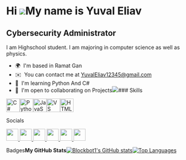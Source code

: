 Hi ![](https://user-images.githubusercontent.com/18350557/176309783-0785949b-9127-417c-8b55-ab5a4333674e.gif)My name is Yuval Eliav
===================================================================================================================================

Cybersecurity Administrator
---------------------------

I am Highschool student. I am majoring in computer science as well as physics.

*   🌍  I'm based in Ramat Gan
*   ✉️  You can contact me at [YuvalEliav12345@gmail.com](mailto:YuvalEliav12345@gmail.com)
*   🧠  I'm learning Python And C#
*   🤝  I'm open to collaborating on Projects<a href="https://www.github.com/Blockbot1" target="_blank" rel="noreferrer"><img
         src="https://img.shields.io/github/followers/Blockbot1?logo=github&style=for-the-badge&color=0891b2&labelColor=1c1917" /></a>### Skills 
<p align="left">
<a href="https://docs.microsoft.com/en-us/dotnet/csharp/" target="_blank" rel="noreferrer"><img src="https://raw.githubusercontent.com/danielcranney/readme-generator/main/public/icons/skills/csharp-colored.svg" width="36" height="36" alt="C#" /></a><a href="https://www.python.org/" target="_blank" rel="noreferrer"><img src="https://raw.githubusercontent.com/danielcranney/readme-generator/main/public/icons/skills/python-colored.svg" width="36" height="36" alt="Python" /></a><a href="https://developer.mozilla.org/en-US/docs/Web/JavaScript" target="_blank" rel="noreferrer"><img src="https://raw.githubusercontent.com/danielcranney/readme-generator/main/public/icons/skills/javascript-colored.svg" width="36" height="36" alt="JavaScript" /></a><a href="https://code.visualstudio.com/" target="_blank" rel="noreferrer"><img src="https://raw.githubusercontent.com/danielcranney/readme-generator/main/public/icons/skills/visualstudiocode.svg" width="36" height="36" alt="VS Code" /></a><a href="https://developer.mozilla.org/en-US/docs/Glossary/HTML5" target="_blank" rel="noreferrer"><img src="https://raw.githubusercontent.com/danielcranney/readme-generator/main/public/icons/skills/html5-colored.svg" width="36" height="36" alt="HTML5" /></a>
  </p>
  
  Socials
         
         
  <p align="left">
  <a href="https://www.codepen.io/Yuval-Eliav" target="_blank" rel="noreferrer">
  <picture>
  <source media="(prefers-color-scheme: dark)" srcset="https://raw.githubusercontent.com/danielcranney/readme-generator/main/public/icons/socials/codepen-dark.svg" />
  <source media="(prefers-color-scheme: light)" srcset="https://raw.githubusercontent.com/danielcranney/readme-generator/main/public/icons/socials/codepen.svg" />
  <img src="https://raw.githubusercontent.com/danielcranney/readme-generator/main/public/icons/socials/codepen.svg" width="32" height="32" />
  </picture>
  </a>
    <a href="https://discord.com/users/blockbot_1" target="_blank" rel="noreferrer">
  <picture>
  <source media="(prefers-color-scheme: dark)" srcset="https://raw.githubusercontent.com/danielcranney/readme-generator/main/public/icons/socials/discord-dark.svg" />
  <source media="(prefers-color-scheme: light)" srcset="https://raw.githubusercontent.com/danielcranney/readme-generator/main/public/icons/socials/discord.svg" />
  <img src="https://raw.githubusercontent.com/danielcranney/readme-generator/main/public/icons/socials/discord.svg" width="32" height="32" />
  </picture>
  </a>
    <a href="https://www.github.com/Blockbot1" target="_blank" rel="noreferrer">
  <picture>
  <source media="(prefers-color-scheme: dark)" srcset="https://raw.githubusercontent.com/danielcranney/readme-generator/main/public/icons/socials/github-dark.svg" />
  <source media="(prefers-color-scheme: light)" srcset="https://raw.githubusercontent.com/danielcranney/readme-generator/main/public/icons/socials/github.svg" />
  <img src="https://raw.githubusercontent.com/danielcranney/readme-generator/main/public/icons/socials/github.svg" width="32" height="32" />
  </picture>
  </a>
    <a href="http://www.instagram.com/eliav_yuval" target="_blank" rel="noreferrer">
  <picture>
  <source media="(prefers-color-scheme: dark)" srcset="https://raw.githubusercontent.com/danielcranney/readme-generator/main/public/icons/socials/instagram-dark.svg" />
  <source media="(prefers-color-scheme: light)" srcset="https://raw.githubusercontent.com/danielcranney/readme-generator/main/public/icons/socials/instagram.svg" />
  <img src="https://raw.githubusercontent.com/danielcranney/readme-generator/main/public/icons/socials/instagram.svg" width="32" height="32" />
  </picture>
  </a>
    <a href="https://www.youtube.com/@YuvalEliav12345" target="_blank" rel="noreferrer">
  <picture>
  <source media="(prefers-color-scheme: dark)" srcset="https://raw.githubusercontent.com/danielcranney/readme-generator/main/public/icons/socials/youtube-dark.svg" />
  <source media="(prefers-color-scheme: light)" srcset="https://raw.githubusercontent.com/danielcranney/readme-generator/main/public/icons/socials/youtube.svg" />
  <img src="https://raw.githubusercontent.com/danielcranney/readme-generator/main/public/icons/socials/youtube.svg" width="32" height="32" />
  </picture>
  </a>
    <a href="https://www.twitch.tv/blockbot_1" target="_blank" rel="noreferrer">
  <picture>
  <source media="(prefers-color-scheme: dark)" srcset="https://raw.githubusercontent.com/danielcranney/readme-generator/main/public/icons/socials/twitch-dark.svg" />
  <source media="(prefers-color-scheme: light)" srcset="https://raw.githubusercontent.com/danielcranney/readme-generator/main/public/icons/socials/twitch.svg" />
  <img src="https://raw.githubusercontent.com/danielcranney/readme-generator/main/public/icons/socials/twitch.svg" width="32" height="32" />
  </picture>
             <br>
  </a></p> Badges<b>My GitHub Stats</b><a
    href="http://www.github.com/Blockbot1"><img src="https://github-readme-stats.vercel.app/api?username=Blockbot1&show_icons=true&hide=&count_private=true&title_color=0891b2&text_color=ffffff&icon_color=0891b2&bg_color=1c1917&hide_border=true&show_icons=true" alt="Blockbot1's GitHub stats" /></a><a href="https://github.com/Blockbot1" align="left"><img src="https://github-readme-stats.vercel.app/api/top-langs/?username=Blockbot1&langs_count=10&title_color=0891b2&text_color=ffffff&icon_color=0891b2&bg_color=1c1917&hide_border=true&locale=en&custom_title=Top%20%Languages" alt="Top Languages" /></a>
